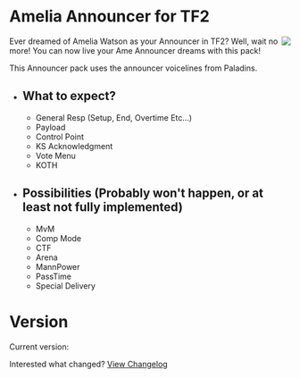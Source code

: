 # Amelia Announcer for TF2

<img align=right src="https://static.wikia.nocookie.net/axl-univers-world/images/c/c9/Smol_Ame.png" />

Ever dreamed of Amelia Watson as your Announcer in TF2? Well, wait no more! You can now live your Ame Announcer dreams with this pack!

This Announcer pack uses the announcer voicelines from Paladins.

  - ## What to expect?
    - General Resp (Setup, End, Overtime Etc...)
    - Payload
    - Control Point
    - KS Acknowledgment
    - Vote Menu
    - KOTH
  - ## Possibilities (Probably won't happen, or at least not fully implemented)
    - MvM
    - Comp Mode
    - CTF
    - Arena
    - MannPower
    - PassTime
    - Special Delivery
# Version

Current version:

Interested what changed? [View Changelog](https://github.com/t0-ot/Amelia-Announcer-for-TF2/blob/main/Changelog.md)

